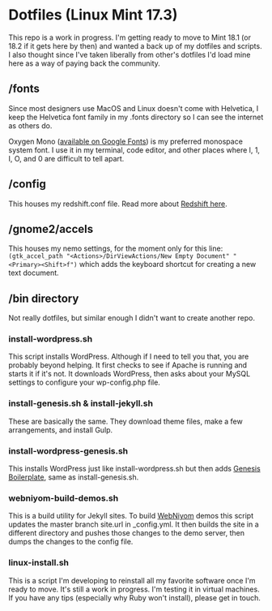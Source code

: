 # Dotfiles (Linux Mint 17.3)

This repo is a work in progress. I'm getting ready to move to Mint 18.1 (or 18.2 if it gets here by then) and wanted a back up of my dotfiles and scripts. I also thought since I've taken liberally from other's dotfiles I'd load mine here as a way of paying back the community.

## /fonts

Since most designers use MacOS and Linux doesn't come with Helvetica, I keep the Helvetica font family in my .fonts directory so I can see the internet as others do.

Oxygen Mono ([available on Google Fonts](https://fonts.google.com/specimen/Oxygen+Mono)) is my preferred monospace system font. I use it in my terminal, code editor, and other places where l, 1, I, O, and 0 are difficult to tell apart.

## /config

This houses my redshift.conf file. Read more about [Redshift here](http://jonls.dk/redshift/).

## /gnome2/accels

This houses my nemo settings, for the moment only for this line: `(gtk_accel_path "<Actions>/DirViewActions/New Empty Document" "<Primary><Shift>f")` which adds the keyboard shortcut for creating a new text document.

## /bin directory

Not really dotfiles, but similar enough I didn't want to create another repo.

### install-wordpress.sh

This script installs WordPress. Although if I need to tell you that, you are probably beyond helping. It first checks to see if Apache is running and starts it if it's not. It downloads WordPress, then asks about your MySQL settings to configure your wp-config.php file.

### install-genesis.sh & install-jekyll.sh

These are basically the same. They download theme files, make a few arrangements, and install Gulp.

### install-wordpress-genesis.sh

This installs WordPress just like install-wordpress.sh but then adds [Genesis Boilerplate](https://github.com/bradonomics/genesis-boilerplate), same as install-genesis.sh.

### webniyom-build-demos.sh

This is a build utility for Jekyll sites. To build [WebNiyom](https://webniyom.com/en/) demos this script updates the master branch site.url in _config.yml. It then builds the site in a different directory and pushes those changes to the demo server, then dumps the changes to the config file.

### linux-install.sh

This is a script I'm developing to reinstall all my favorite software once I'm ready to move. It's still a work in progress. I'm testing it in virtual machines. If you have any tips (especially why Ruby won't install), please get in touch.
